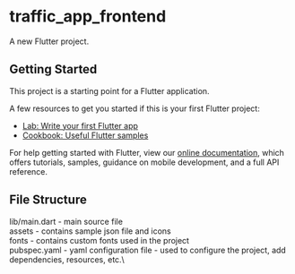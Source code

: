 # traffic_app_frontend

A new Flutter project.

## Getting Started

This project is a starting point for a Flutter application.

A few resources to get you started if this is your first Flutter project:

- [Lab: Write your first Flutter app](https://flutter.dev/docs/get-started/codelab)
- [Cookbook: Useful Flutter samples](https://flutter.dev/docs/cookbook)

For help getting started with Flutter, view our
[online documentation](https://flutter.dev/docs), which offers tutorials,
samples, guidance on mobile development, and a full API reference.

## File Structure

lib/main.dart - main source file\
assets - contains sample json file and icons\
fonts - contains custom fonts used in the project\
pubspec.yaml - yaml configuration file - used to configure the project, add dependencies, resources, etc.\
